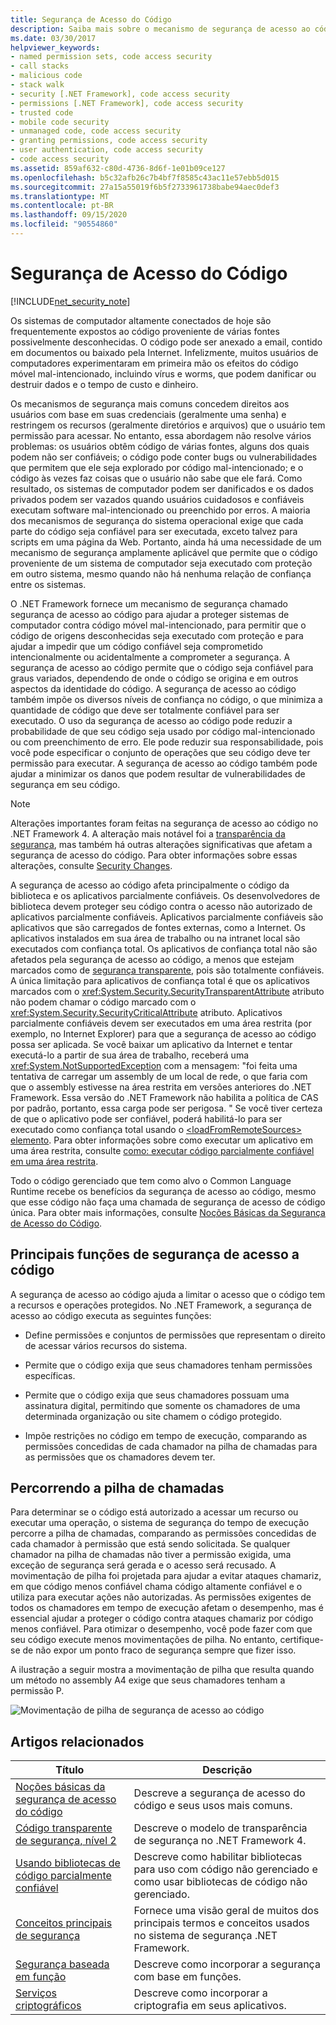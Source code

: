 ```yaml
---
title: Segurança de Acesso do Código
description: Saiba mais sobre o mecanismo de segurança de acesso ao código no .NET, que ajuda a proteger sistemas de computador contra código móvel mal-intencionado.
ms.date: 03/30/2017
helpviewer_keywords:
- named permission sets, code access security
- call stacks
- malicious code
- stack walk
- security [.NET Framework], code access security
- permissions [.NET Framework], code access security
- trusted code
- mobile code security
- unmanaged code, code access security
- granting permissions, code access security
- user authentication, code access security
- code access security
ms.assetid: 859af632-c80d-4736-8d6f-1e01b09ce127
ms.openlocfilehash: b5c32afb26c7b4bf7f8585c43ac11e57ebb5d015
ms.sourcegitcommit: 27a15a55019f6b5f2733961738babe94aec0def3
ms.translationtype: MT
ms.contentlocale: pt-BR
ms.lasthandoff: 09/15/2020
ms.locfileid: "90554860"
---
```

# <a name="code-access-security"></a>Segurança de Acesso do Código

[!INCLUDE[net_security_note](../../../includes/net-security-note-md.md)]  
  
 Os sistemas de computador altamente conectados de hoje são frequentemente expostos ao código proveniente de várias fontes possivelmente desconhecidas. O código pode ser anexado a email, contido em documentos ou baixado pela Internet. Infelizmente, muitos usuários de computadores experimentaram em primeira mão os efeitos do código móvel mal-intencionado, incluindo vírus e worms, que podem danificar ou destruir dados e o tempo de custo e dinheiro.  
  
 Os mecanismos de segurança mais comuns concedem direitos aos usuários com base em suas credenciais (geralmente uma senha) e restringem os recursos (geralmente diretórios e arquivos) que o usuário tem permissão para acessar. No entanto, essa abordagem não resolve vários problemas: os usuários obtêm código de várias fontes, alguns dos quais podem não ser confiáveis; o código pode conter bugs ou vulnerabilidades que permitem que ele seja explorado por código mal-intencionado; e o código às vezes faz coisas que o usuário não sabe que ele fará. Como resultado, os sistemas de computador podem ser danificados e os dados privados podem ser vazados quando usuários cuidadosos e confiáveis executam software mal-intencionado ou preenchido por erros. A maioria dos mecanismos de segurança do sistema operacional exige que cada parte do código seja confiável para ser executada, exceto talvez para scripts em uma página da Web. Portanto, ainda há uma necessidade de um mecanismo de segurança amplamente aplicável que permite que o código proveniente de um sistema de computador seja executado com proteção em outro sistema, mesmo quando não há nenhuma relação de confiança entre os sistemas.  
  
 O .NET Framework fornece um mecanismo de segurança chamado segurança de acesso ao código para ajudar a proteger sistemas de computador contra código móvel mal-intencionado, para permitir que o código de origens desconhecidas seja executado com proteção e para ajudar a impedir que um código confiável seja comprometido intencionalmente ou acidentalmente a comprometer a segurança. A segurança de acesso ao código permite que o código seja confiável para graus variados, dependendo de onde o código se origina e em outros aspectos da identidade do código. A segurança de acesso ao código também impõe os diversos níveis de confiança no código, o que minimiza a quantidade de código que deve ser totalmente confiável para ser executado. O uso da segurança de acesso ao código pode reduzir a probabilidade de que seu código seja usado por código mal-intencionado ou com preenchimento de erro. Ele pode reduzir sua responsabilidade, pois você pode especificar o conjunto de operações que seu código deve ter permissão para executar. A segurança de acesso ao código também pode ajudar a minimizar os danos que podem resultar de vulnerabilidades de segurança em seu código.  
  
> [!NOTE]
> Alterações importantes foram feitas na segurança de acesso ao código no .NET Framework 4. A alteração mais notável foi a [transparência da segurança](security-transparent-code.md), mas também há outras alterações significativas que afetam a segurança de acesso do código. Para obter informações sobre essas alterações, consulte [Security Changes](/previous-versions/dotnet/framework/security/security-changes).  
  
 A segurança de acesso ao código afeta principalmente o código da biblioteca e os aplicativos parcialmente confiáveis. Os desenvolvedores de biblioteca devem proteger seu código contra o acesso não autorizado de aplicativos parcialmente confiáveis. Aplicativos parcialmente confiáveis são aplicativos que são carregados de fontes externas, como a Internet. Os aplicativos instalados em sua área de trabalho ou na intranet local são executados com confiança total. Os aplicativos de confiança total não são afetados pela segurança de acesso ao código, a menos que estejam marcados como de [segurança transparente](security-transparent-code.md), pois são totalmente confiáveis. A única limitação para aplicativos de confiança total é que os aplicativos marcados com o <xref:System.Security.SecurityTransparentAttribute> atributo não podem chamar o código marcado com o <xref:System.Security.SecurityCriticalAttribute> atributo. Aplicativos parcialmente confiáveis devem ser executados em uma área restrita (por exemplo, no Internet Explorer) para que a segurança de acesso ao código possa ser aplicada. Se você baixar um aplicativo da Internet e tentar executá-lo a partir de sua área de trabalho, receberá uma <xref:System.NotSupportedException> com a mensagem: "foi feita uma tentativa de carregar um assembly de um local de rede, o que faria com que o assembly estivesse na área restrita em versões anteriores do .NET Framework. Essa versão do .NET Framework não habilita a política de CAS por padrão, portanto, essa carga pode ser perigosa. " Se você tiver certeza de que o aplicativo pode ser confiável, poderá habilitá-lo para ser executado como confiança total usando o [ \<loadFromRemoteSources> elemento](../configure-apps/file-schema/runtime/loadfromremotesources-element.md). Para obter informações sobre como executar um aplicativo em uma área restrita, consulte [como: executar código parcialmente confiável em uma área restrita](how-to-run-partially-trusted-code-in-a-sandbox.md).  
  
 Todo o código gerenciado que tem como alvo o Common Language Runtime recebe os benefícios da segurança de acesso ao código, mesmo que esse código não faça uma chamada de segurança de acesso de código única. Para obter mais informações, consulte [Noções Básicas da Segurança de Acesso do Código](code-access-security-basics.md).  
  
<a name="key_functions"></a>
## <a name="key-functions-of-code-access-security"></a>Principais funções de segurança de acesso a código  
 A segurança de acesso ao código ajuda a limitar o acesso que o código tem a recursos e operações protegidos. No .NET Framework, a segurança de acesso ao código executa as seguintes funções:  
  
- Define permissões e conjuntos de permissões que representam o direito de acessar vários recursos do sistema.  
  
- Permite que o código exija que seus chamadores tenham permissões específicas.  
  
- Permite que o código exija que seus chamadores possuam uma assinatura digital, permitindo que somente os chamadores de uma determinada organização ou site chamem o código protegido.  
  
- Impõe restrições no código em tempo de execução, comparando as permissões concedidas de cada chamador na pilha de chamadas para as permissões que os chamadores devem ter.  
  
<a name="walking_the_call_stack"></a>
## <a name="walking-the-call-stack"></a>Percorrendo a pilha de chamadas  
 Para determinar se o código está autorizado a acessar um recurso ou executar uma operação, o sistema de segurança do tempo de execução percorre a pilha de chamadas, comparando as permissões concedidas de cada chamador à permissão que está sendo solicitada. Se qualquer chamador na pilha de chamadas não tiver a permissão exigida, uma exceção de segurança será gerada e o acesso será recusado. A movimentação de pilha foi projetada para ajudar a evitar ataques chamariz, em que código menos confiável chama código altamente confiável e o utiliza para executar ações não autorizadas. As permissões exigentes de todos os chamadores em tempo de execução afetam o desempenho, mas é essencial ajudar a proteger o código contra ataques chamariz por código menos confiável. Para otimizar o desempenho, você pode fazer com que seu código execute menos movimentações de pilha. No entanto, certifique-se de não expor um ponto fraco de segurança sempre que fizer isso.  
  
 A ilustração a seguir mostra a movimentação de pilha que resulta quando um método no assembly A4 exige que seus chamadores tenham a permissão P.  
  
 ![Movimentação de pilha de segurança de acesso ao código](media/slide-10a.gif "slide_10a")
  
<a name="related_topics"></a>
## <a name="related-articles"></a>Artigos relacionados
  
|Título|Descrição|  
|-----------|-----------------|  
|[Noções básicas da segurança de acesso do código](code-access-security-basics.md)|Descreve a segurança de acesso do código e seus usos mais comuns.|  
|[Código transparente de segurança, nível 2](security-transparent-code-level-2.md)|Descreve o modelo de transparência de segurança no .NET Framework 4.|  
|[Usando bibliotecas de código parcialmente confiável](using-libraries-from-partially-trusted-code.md)|Descreve como habilitar bibliotecas para uso com código não gerenciado e como usar bibliotecas de código não gerenciado.|  
|[Conceitos principais de segurança](../../standard/security/key-security-concepts.md)|Fornece uma visão geral de muitos dos principais termos e conceitos usados no sistema de segurança .NET Framework.|  
|[Segurança baseada em função](../../standard/security/role-based-security.md)|Descreve como incorporar a segurança com base em funções.|  
|[Serviços criptográficos](../../standard/security/cryptographic-services.md)|Descreve como incorporar a criptografia em seus aplicativos.|
